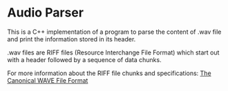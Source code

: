 # Audio Parser

This is a C++ implementation of a program to parse the content of .wav file and print the information stored in its header.

.wav files are RIFF files (Resource Interchange File Format) which start out with a header followed by a sequence of data chunks.

For more information about the RIFF file chunks and specifications: [The Canonical WAVE File Format](https://ccrma.stanford.edu/courses/422-winter-2014/projects/WaveFormat/#:~:text=The%20canonical%20WAVE%20format%20starts,the%20chunk%20following%20this%20number.)
